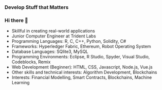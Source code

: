 ### Develop Stuff that Matters
### Hi there 👋 

- Skillful in creating real-world applications 
- Junior Computer Engineer at Trident Labs
- Programming Languages: R, C, C++, Python, Solidity, C#
- Frameworks: Hyperledger Fabric, Ethereum, Robot Operating System
- Database Languages: SQlite3, MySQL
- Programming Environments: Eclipse, R Studio, Spyder, Visual Studio, Codeblocks, Remix
- Web Development (Beginner): HTML, CSS, Javascript, Node.js, Vue.js
- Other skills and technical interests: Algorithm Development, Blockchains 
- Interests: Financial Modelling, Smart Contracts, Blockchains, Machine Learning

<!--
**abhita/abhita** is a ✨ _special_ ✨ repository because its `README.md` (this file) appears on your GitHub profile.

Here are some ideas to get you started:

- Skillful in creating real-world applications 
- Junior Computer Engineer at Trident Labs
- 🌱 I’m currently learning ...
- 👯 I’m looking to collaborate on ...
- 🤔 I’m looking for help with ...
- 💬 Ask me about ...
- 📫 How to reach me: ...
- 😄 Pronouns: ...
- ⚡ Fun fact: ...
-->

